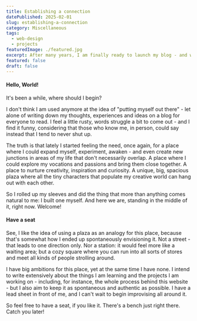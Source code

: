 ```yaml
---
title: Establishing a connection
datePublished: 2025-02-01
slug: establishing-a-connection
category: Miscellaneous
tags:
  - web-design
  - projects
featuredImage: ./featured.jpg
excerpt: After many years, I am finally ready to launch my blog - and website! - again.
featured: false
draft: false
---
```

#### Hello, World!
It's been a while, where should I begin?

I don't think I am used anymore at the idea of "putting myself out there" - let alone of writing down my thoughts, experiences and ideas on a blog for everyone to read. I feel a little rusty, words struggle a bit to come out - and I find it funny, considering that those who know me, in person, could say instead that I tend to never shut up.

The truth is that lately I started feeling the need, once again, for a place where I could expand myself, experiment, awaken - and even create new junctions in areas of my life that don't necessarily overlap. A place where I could explore my vocations and passions and bring them close together. A place to nurture creativity, inspiration and curiosity. A unique, big, spacious plaza where all the tiny characters that populate my creative world can hang out with each other.

So I rolled up my sleeves and did the thing that more than anything comes natural to me: I built one myself. And here we are, standing in the middle of it, right now. Welcome!

#### Have a seat
See, I like the idea of using a plaza as an analogy for this place, because that's somewhat how I ended up spontaneously envisioning it. Not a street - that leads to one direction only. Nor a station: it would feel more like a waiting area; but a cozy square where you can run into all sorts of stores and meet all kinds of people strolling around.

I have big ambitions for this place, yet at the same time I have none. I intend to write extensively about the things I am learning and the projects I am working on - including, for instance, the whole process behind this website - but I also aim to keep it as spontaneous and authentic as possible. I have a lead sheet in front of me, and I can't wait to begin improvising all around it.

So feel free to have a seat, if you like it. There's a bench just right there. Catch you later!
